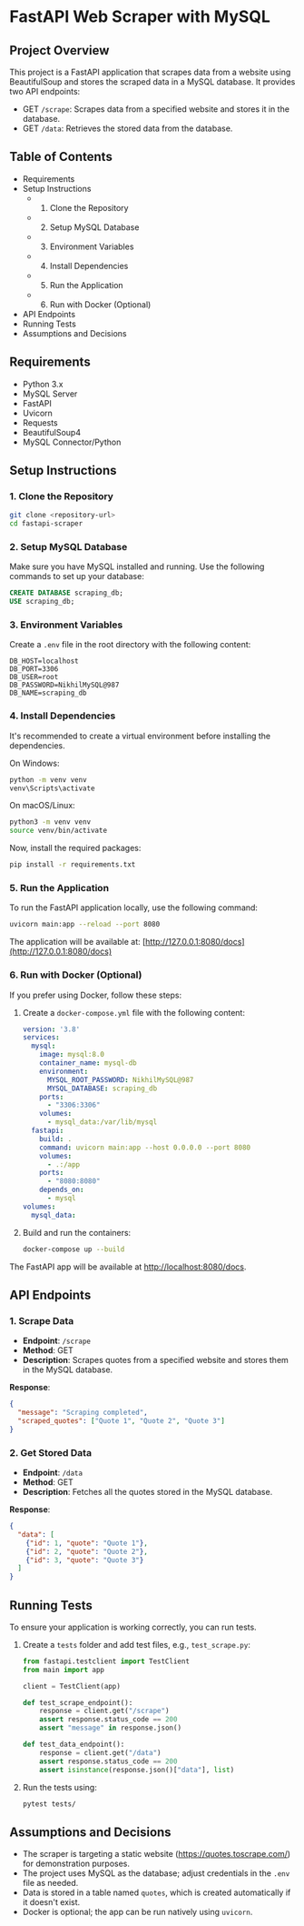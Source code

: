 # FastAPI Web Scraper with MySQL

## Project Overview
This project is a FastAPI application that scrapes data from a website using BeautifulSoup and stores the scraped data in a MySQL database. It provides two API endpoints:
- GET `/scrape`: Scrapes data from a specified website and stores it in the database.
- GET `/data`: Retrieves the stored data from the database.

## Table of Contents
- Requirements
- Setup Instructions
  - 1. Clone the Repository
  - 2. Setup MySQL Database
  - 3. Environment Variables
  - 4. Install Dependencies
  - 5. Run the Application
  - 6. Run with Docker (Optional)
- API Endpoints
- Running Tests
- Assumptions and Decisions

## Requirements
- Python 3.x
- MySQL Server
- FastAPI
- Uvicorn
- Requests
- BeautifulSoup4
- MySQL Connector/Python

## Setup Instructions

### 1. Clone the Repository
```bash
git clone <repository-url>
cd fastapi-scraper
```

### 2. Setup MySQL Database
Make sure you have MySQL installed and running. Use the following commands to set up your database:

```sql
CREATE DATABASE scraping_db;
USE scraping_db;
```

### 3. Environment Variables
Create a `.env` file in the root directory with the following content:

```
DB_HOST=localhost
DB_PORT=3306
DB_USER=root
DB_PASSWORD=NikhilMySQL@987
DB_NAME=scraping_db
```

### 4. Install Dependencies
It's recommended to create a virtual environment before installing the dependencies.

On Windows:
```bash
python -m venv venv
venv\Scripts\activate
```

On macOS/Linux:
```bash
python3 -m venv venv
source venv/bin/activate
```

Now, install the required packages:
```bash
pip install -r requirements.txt
```

### 5. Run the Application
To run the FastAPI application locally, use the following command:

```bash
uvicorn main:app --reload --port 8080
```

The application will be available at: [http://127.0.0.1:8080/docs](http://127.0.0.1:8080/docs)

### 6. Run with Docker (Optional)
If you prefer using Docker, follow these steps:

1. Create a `docker-compose.yml` file with the following content:

    ```yaml
    version: '3.8'
    services:
      mysql:
        image: mysql:8.0
        container_name: mysql-db
        environment:
          MYSQL_ROOT_PASSWORD: NikhilMySQL@987
          MYSQL_DATABASE: scraping_db
        ports:
          - "3306:3306"
        volumes:
          - mysql_data:/var/lib/mysql
      fastapi:
        build: .
        command: uvicorn main:app --host 0.0.0.0 --port 8080
        volumes:
          - .:/app
        ports:
          - "8080:8080"
        depends_on:
          - mysql
    volumes:
      mysql_data:
    ```

2. Build and run the containers:
    ```bash
    docker-compose up --build
    ```

The FastAPI app will be available at [http://localhost:8080/docs](http://localhost:8080/docs).

## API Endpoints

### 1. Scrape Data
- **Endpoint**: `/scrape`
- **Method**: GET
- **Description**: Scrapes quotes from a specified website and stores them in the MySQL database.

**Response**:
```json
{
  "message": "Scraping completed",
  "scraped_quotes": ["Quote 1", "Quote 2", "Quote 3"]
}
```

### 2. Get Stored Data
- **Endpoint**: `/data`
- **Method**: GET
- **Description**: Fetches all the quotes stored in the MySQL database.

**Response**:
```json
{
  "data": [
    {"id": 1, "quote": "Quote 1"},
    {"id": 2, "quote": "Quote 2"},
    {"id": 3, "quote": "Quote 3"}
  ]
}
```

## Running Tests
To ensure your application is working correctly, you can run tests.

1. Create a `tests` folder and add test files, e.g., `test_scrape.py`:

    ```python
    from fastapi.testclient import TestClient
    from main import app

    client = TestClient(app)

    def test_scrape_endpoint():
        response = client.get("/scrape")
        assert response.status_code == 200
        assert "message" in response.json()

    def test_data_endpoint():
        response = client.get("/data")
        assert response.status_code == 200
        assert isinstance(response.json()["data"], list)
    ```

2. Run the tests using:
    ```bash
    pytest tests/
    ```

## Assumptions and Decisions
- The scraper is targeting a static website (https://quotes.toscrape.com/) for demonstration purposes.
- The project uses MySQL as the database; adjust credentials in the `.env` file as needed.
- Data is stored in a table named `quotes`, which is created automatically if it doesn't exist.
- Docker is optional; the app can be run natively using `uvicorn`.
